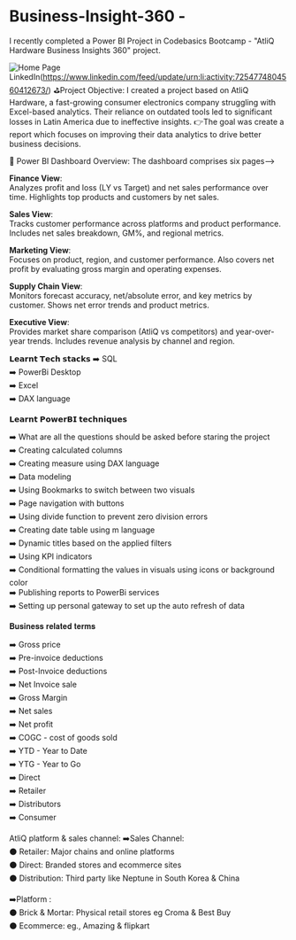 # Business-Insight-360 - 
I recently completed a Power BI Project in Codebasics Bootcamp - "AtliQ Hardware Business Insights 360" project.

![Home Page](https://github.com/user-attachments/assets/39ab4e64-34ab-490d-9051-244e37a325b1)
LinkedIn(https://www.linkedin.com/feed/update/urn:li:activity:7254774804560412673/)
⛳Project Objective: 
I created a project based on AtliQ Hardware, a fast-growing consumer electronics company struggling with Excel-based analytics. Their reliance on outdated tools led to significant losses in Latin America due to ineffective insights. 
👉The goal was create a report which focuses on improving their data analytics to drive better business decisions.

🔎 Power BI Dashboard Overview:
The dashboard comprises six pages-->

**Finance View**:  
Analyzes profit and loss (LY vs Target) and net sales performance over time. Highlights top products and customers by net sales.

**Sales View**:  
Tracks customer performance across platforms and product performance. Includes net sales breakdown, GM%, and regional metrics.

**Marketing View**:  
Focuses on product, region, and customer performance. Also covers net profit by evaluating gross margin and operating expenses.

**Supply Chain View**:  
Monitors forecast accuracy, net/absolute error, and key metrics by customer. Shows net error trends and product metrics.

**Executive View**:  
Provides market share comparison (AtliQ vs competitors) and year-over-year trends. Includes revenue analysis by channel and region.

𝗟𝗲𝗮𝗿𝗻𝘁 𝗧𝗲𝗰𝗵 𝘀𝘁𝗮𝗰𝗸𝘀
➡️ SQL <br />
➡️ PowerBi Desktop <br />
➡️ Excel <br />
➡️ DAX language <br />

𝗟𝗲𝗮𝗿𝗻𝘁 𝗣𝗼𝘄𝗲𝗿𝗕𝗜 𝘁𝗲𝗰𝗵𝗻𝗶𝗾𝘂𝗲𝘀

➡️ What are all the questions should be asked before staring the project <br />
➡️ Creating calculated columns<br />
➡️ Creating measure using DAX language<br />
➡️ Data modeling<br />
➡️ Using Bookmarks to switch between two visuals<br />
➡️ Page navigation with buttons<br />
➡️ Using divide function to prevent zero division errors<br />
➡️ Creating date table using m language<br />
➡️ Dynamic titles based on the applied filters<br />
➡️ Using KPI indicators<br />
➡️ Conditional formatting the values in visuals using icons or background color<br />
➡️ Publishing reports to PowerBi services<br />
➡️ Setting up personal gateway to set up the auto refresh of data<br />


𝐁𝐮𝐬𝐢𝐧𝐞𝐬𝐬 𝐫𝐞𝐥𝐚𝐭𝐞𝐝 𝐭𝐞𝐫𝐦𝐬

➡️ Gross price<br />
➡️ Pre-invoice deductions<br />
➡️ Post-Invoice deductions<br />
➡️ Net Invoice sale<br />
➡️ Gross Margin<br />
➡️ Net sales<br />
➡️ Net profit<br />
➡️ COGC - cost of goods sold<br />
➡️ YTD - Year to Date<br />
➡️ YTG - Year to Go<br />
➡️ Direct<br />
➡️ Retailer<br />
➡️ Distributors<br />
➡️ Consumer<br />

AtliQ platform & sales channel:
➡️Sales Channel: <br />
⚫ Retailer: Major chains and online platforms <br />
⚫ Direct: Branded stores and ecommerce sites <br />
⚫ Distribution: Third party like Neptune in South Korea & China <br />

➡️Platform : <br />
⚫ Brick & Mortar: Physical retail stores eg Croma & Best Buy <br />
⚫ Ecommerce: eg., Amazing & flipkart <br />

